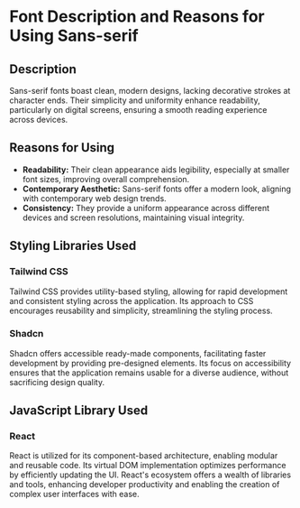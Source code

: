 # Font Description and Reasons for Using Sans-serif

## Description

Sans-serif fonts boast clean, modern designs, lacking decorative strokes at character ends. Their simplicity and uniformity enhance readability, particularly on digital screens, ensuring a smooth reading experience across devices.

## Reasons for Using

- **Readability:** Their clean appearance aids legibility, especially at smaller font sizes, improving overall comprehension.
- **Contemporary Aesthetic:** Sans-serif fonts offer a modern look, aligning with contemporary web design trends.
- **Consistency:** They provide a uniform appearance across different devices and screen resolutions, maintaining visual integrity.

## Styling Libraries Used

### Tailwind CSS

Tailwind CSS provides utility-based styling, allowing for rapid development and consistent styling across the application. Its approach to CSS encourages reusability and simplicity, streamlining the styling process.

### Shadcn

Shadcn offers accessible ready-made components, facilitating faster development by providing pre-designed elements. Its focus on accessibility ensures that the application remains usable for a diverse audience, without sacrificing design quality.

## JavaScript Library Used

### React

React is utilized for its component-based architecture, enabling modular and reusable code. Its virtual DOM implementation optimizes performance by efficiently updating the UI. React's ecosystem offers a wealth of libraries and tools, enhancing developer productivity and enabling the creation of complex user interfaces with ease.
